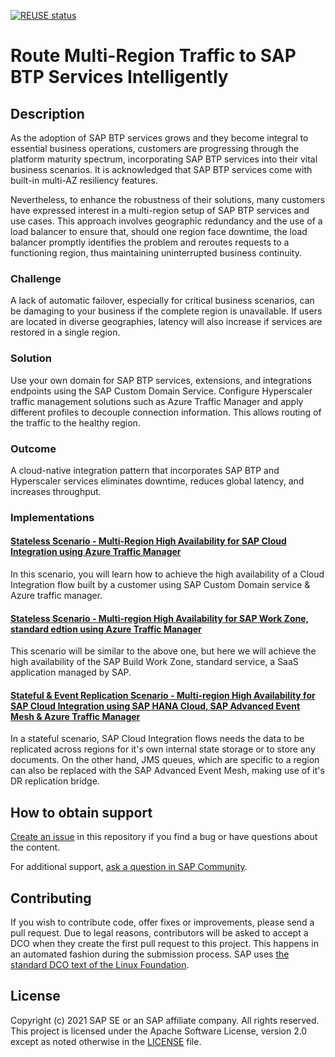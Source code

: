 [![REUSE status](https://api.reuse.software/badge/github.com/SAP-samples/btp-services-intelligent-routing)](https://api.reuse.software/info/github.com/SAP-samples/btp-services-intelligent-routing)

# Route Multi-Region Traffic to SAP BTP Services Intelligently 

## Description

As the adoption of SAP BTP services grows and they become integral to essential business operations, customers are progressing through the platform maturity spectrum, incorporating SAP BTP services into their vital business scenarios. It is acknowledged that SAP BTP services come with built-in multi-AZ resiliency features.

Nevertheless, to enhance the robustness of their solutions, many customers have expressed interest in a multi-region setup of SAP BTP services and use cases. This approach involves geographic redundancy and the use of a load balancer to ensure that, should one region face downtime, the load balancer promptly identifies the problem and reroutes requests to a functioning region, thus maintaining uninterrupted business continuity.

### Challenge
A lack of automatic failover, especially for critical business scenarios, can be damaging to your business if the complete region is unavailable. If users are located in diverse geographies, latency will also increase if services are restored in a single region.

### Solution
Use your own domain for SAP BTP services, extensions, and integrations endpoints using the SAP Custom Domain Service. Configure Hyperscaler traffic management solutions such as Azure Traffic Manager and apply different profiles to decouple connection information. This allows routing of the traffic to the healthy region.

### Outcome
A cloud-native integration pattern that incorporates SAP BTP and Hyperscaler services eliminates downtime, reduces global latency, and increases throughput.

### Implementations

#### [Stateless Scenario - Multi-Region High Availability for SAP Cloud Integration using Azure Traffic Manager](https://github.com/SAP-samples/btp-services-intelligent-routing/tree/ci_azure)

In this scenario, you will learn how to achieve the high availability of a Cloud Integration flow built by a customer using SAP Custom Domain service & Azure traffic manager. 

#### [Stateless Scenario - Multi-region High Availability for SAP Work Zone, standard edtion using Azure Traffic Manager](https://github.com/SAP-samples/btp-services-intelligent-routing/tree/launchpad_azure)

This scenario will be similar to the above one, but here we will achieve the high availability of the SAP Build Work Zone, standard service, a SaaS application managed by SAP.

#### [Stateful & Event Replication Scenario - Multi-region High Availability for SAP Cloud Integration using SAP HANA Cloud, SAP Advanced Event Mesh & Azure Traffic Manager](https://github.com/SAP-samples/btp-services-intelligent-routing/tree/ci_stateful_azure)

In a stateful scenario, SAP Cloud Integration flows needs the data to be replicated across regions for it's own internal state storage or to store any documents. On the other hand, JMS queues, which are specific to a region can also be replaced with the SAP Advanced Event Mesh, making use of it's DR replication bridge.

## How to obtain support
[Create an issue](https://github.com/SAP-samples/btp-services-intelligent-routing/issues) in this repository if you find a bug or have questions about the content.
 
For additional support, [ask a question in SAP Community](https://answers.sap.com/questions/ask.html).

## Contributing
If you wish to contribute code, offer fixes or improvements, please send a pull request. Due to legal reasons, contributors will be asked to accept a DCO when they create the first pull request to this project. This happens in an automated fashion during the submission process. SAP uses [the standard DCO text of the Linux Foundation](https://developercertificate.org/).

## License
Copyright (c) 2021 SAP SE or an SAP affiliate company. All rights reserved. This project is licensed under the Apache Software License, version 2.0 except as noted otherwise in the [LICENSE](LICENSES/Apache-2.0.txt) file.
